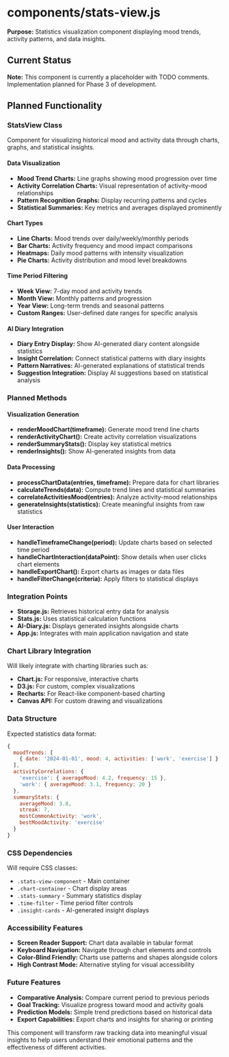 # components/stats-view.js

**Purpose:** Statistics visualization component displaying mood trends, activity patterns, and data insights.

## Current Status
**Note:** This component is currently a placeholder with TODO comments. Implementation planned for Phase 3 of development.

## Planned Functionality

### StatsView Class
Component for visualizing historical mood and activity data through charts, graphs, and statistical insights.

#### Data Visualization
- **Mood Trend Charts:** Line graphs showing mood progression over time
- **Activity Correlation Charts:** Visual representation of activity-mood relationships
- **Pattern Recognition Graphs:** Display recurring patterns and cycles
- **Statistical Summaries:** Key metrics and averages displayed prominently

#### Chart Types
- **Line Charts:** Mood trends over daily/weekly/monthly periods
- **Bar Charts:** Activity frequency and mood impact comparisons
- **Heatmaps:** Daily mood patterns with intensity visualization
- **Pie Charts:** Activity distribution and mood level breakdowns

#### Time Period Filtering
- **Week View:** 7-day mood and activity trends
- **Month View:** Monthly patterns and progression
- **Year View:** Long-term trends and seasonal patterns
- **Custom Ranges:** User-defined date ranges for specific analysis

#### AI Diary Integration
- **Diary Entry Display:** Show AI-generated diary content alongside statistics
- **Insight Correlation:** Connect statistical patterns with diary insights
- **Pattern Narratives:** AI-generated explanations of statistical trends
- **Suggestion Integration:** Display AI suggestions based on statistical analysis

### Planned Methods

#### Visualization Generation
- **renderMoodChart(timeframe):** Generate mood trend line charts
- **renderActivityChart():** Create activity correlation visualizations
- **renderSummaryStats():** Display key statistical metrics
- **renderInsights():** Show AI-generated insights from data

#### Data Processing
- **processChartData(entries, timeframe):** Prepare data for chart libraries
- **calculateTrends(data):** Compute trend lines and statistical summaries
- **correlateActivitiesMood(entries):** Analyze activity-mood relationships
- **generateInsights(statistics):** Create meaningful insights from raw statistics

#### User Interaction
- **handleTimeframeChange(period):** Update charts based on selected time period
- **handleChartInteraction(dataPoint):** Show details when user clicks chart elements
- **handleExportChart():** Export charts as images or data files
- **handleFilterChange(criteria):** Apply filters to statistical displays

### Integration Points
- **Storage.js:** Retrieves historical entry data for analysis
- **Stats.js:** Uses statistical calculation functions
- **AI-Diary.js:** Displays generated insights alongside charts
- **App.js:** Integrates with main application navigation and state

### Chart Library Integration
Will likely integrate with charting libraries such as:
- **Chart.js:** For responsive, interactive charts
- **D3.js:** For custom, complex visualizations
- **Recharts:** For React-like component-based charting
- **Canvas API:** For custom drawing and visualizations

### Data Structure
Expected statistics data format:
```javascript
{
  moodTrends: [
    { date: '2024-01-01', mood: 4, activities: ['work', 'exercise'] }
  ],
  activityCorrelations: {
    'exercise': { averageMood: 4.2, frequency: 15 },
    'work': { averageMood: 3.1, frequency: 20 }
  },
  summaryStats: {
    averageMood: 3.8,
    streak: 7,
    mostCommonActivity: 'work',
    bestMoodActivity: 'exercise'
  }
}
```

### CSS Dependencies
Will require CSS classes:
- `.stats-view-component` - Main container
- `.chart-container` - Chart display areas
- `.stats-summary` - Summary statistics display
- `.time-filter` - Time period filter controls
- `.insight-cards` - AI-generated insight displays

### Accessibility Features
- **Screen Reader Support:** Chart data available in tabular format
- **Keyboard Navigation:** Navigate through chart elements and controls
- **Color-Blind Friendly:** Charts use patterns and shapes alongside colors
- **High Contrast Mode:** Alternative styling for visual accessibility

### Future Features
- **Comparative Analysis:** Compare current period to previous periods
- **Goal Tracking:** Visualize progress toward mood and activity goals
- **Prediction Models:** Simple trend predictions based on historical data
- **Export Capabilities:** Export charts and insights for sharing or printing

This component will transform raw tracking data into meaningful visual insights to help users understand their emotional patterns and the effectiveness of different activities.